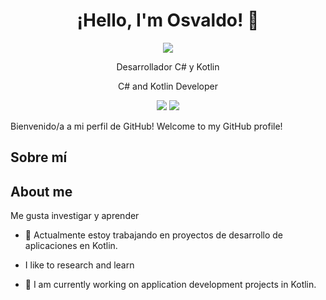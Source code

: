 <h1 align="center">¡Hello, I'm Osvaldo! 👋</h1>

<p align="center">
  <a href="enlace-a-tu-perfil-de-github"><img src="https://img.shields.io/badge/GitHub-theriser44-blue?style=flat-square&logo=github"></a>
</p>

<p align="center">Desarrollador C# y Kotlin</p>
<p align="center">C# and Kotlin Developer</p>

<p align="center">
  <img src="https://img.shields.io/badge/C%23-Expert-green?style=flat-square&logo=csharp">
  <img src="https://img.shields.io/badge/Kotlin-Mid-purple?style=flat-square&logo=Kotlin">
</p>

Bienvenido/a a mi perfil de GitHub!
Welcome to my GitHub profile!

## Sobre mí
## About me

Me gusta investigar y aprender

- 🔭 Actualmente estoy trabajando en proyectos de desarrollo de aplicaciones en Kotlin.

- I like to research and learn

- 🔭 I am currently working on application development projects in Kotlin.

